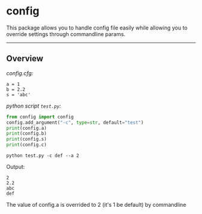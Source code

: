 # config

This package allows you to handle config file easily while allowing you to override settings through commandline params.


-----------------
## Overview
*config.cfg:*
```commandline
a = 1
b = 2.2
s = 'abc'
```
*python script `test.py`:*
```python
from config import config
config.add_argument("-c", type=str, default="test")
print(config.a)
print(config.b)
print(config.s)
print(config.c)
```

```commandline
python test.py -c def --a 2
```

Output:
```commandline
2
2.2
abc
def
```
The value of config.a is overrided to 2 (it's 1 be default) by commandline